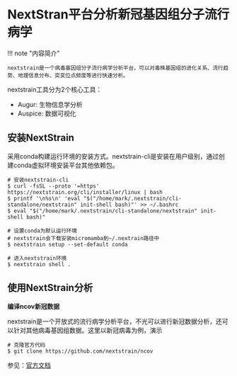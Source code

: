 # NextStran平台分析新冠基因组分子流行病学

!!! note "内容简介"

    nextstrain是一个病毒基因组分子流行病学分析平台，可以对毒株基因组的进化关系、流行趋势、地理信息分布、突变位点频度等进行快速分析。

nextstrain工具分为2个核心工具：

- Augur: 生物信息学分析
- Auspice: 数据可视化


## 安装NextStrain

采用conda构建运行环境的安装方式。nextstrain-cli是安装在用户级别，通过创建conda虚拟环境安装平台其他依赖包。

```shell
# 安装nextstrain-cli
$ curl -fsSL --proto '=https' https://nextstrain.org/cli/installer/linux | bash
$ printf '\n%s\n' 'eval "$("/home/mark/.nextstrain/cli-standalone/nextstrain" init-shell bash)"' >> ~/.bashrc
$ eval "$("/home/mark/.nextstrain/cli-standalone/nextstrain" init-shell bash)"

# 设置conda为默认运行环境
# nextstrain会下载安装micromamba到~/.nextrain路径中
$ nextstrain setup --set-default conda

# 进入nextstrain环境
$ nextstrain shell .
```

## 使用NextStrain分析

**编译ncov新冠数据**

nextstrain是一个开放式的流行病学分析平台，不光可以进行新冠数据分析，还可以针对其他病毒基因组数据。这里以新冠病毒为例，演示

```shell
# 克隆官方代码
$ git clone https://github.com/nextstrain/ncov

```


参见：[官方文档](https://docs.nextstrain.org/projects/ncov)
